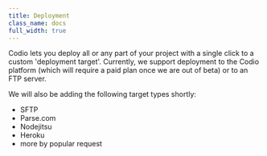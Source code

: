 ```yaml
---
title: Deployment
class_name: docs
full_width: true
---
```


Codio lets you deploy all or any part of your project with a single click to a custom 'deployment target'. Currently, we support deployment to the Codio platform (which will require a paid plan once we are out of beta) or to an FTP server.

We will also be adding the following target types shortly:

- SFTP
- Parse.com
- Nodejitsu
- Heroku
- more by popular request


